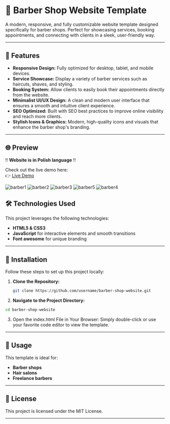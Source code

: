 # 💈 Barber Shop Website Template

A modern, responsive, and fully customizable website template designed specifically for barber shops. Perfect for showcasing services, booking appointments, and connecting with clients in a sleek, user-friendly way.

---

## 🚀 Features

- **Responsive Design:** Fully optimized for desktop, tablet, and mobile devices.  
- **Service Showcase:** Display a variety of barber services such as haircuts, shaves, and styling.  
- **Booking System:** Allow clients to easily book their appointments directly from the website.  
- **Minimalist UI/UX Design:** A clean and modern user interface that ensures a smooth and intuitive client experience.  
- **SEO Optimized:** Built with SEO best practices to improve online visibility and reach more clients.  
- **Stylish Icons & Graphics:** Modern, high-quality icons and visuals that enhance the barber shop's branding.

---

## 🌐 Preview  

‼️ **Website is in Polish language** ‼️

Check out the live demo here:  
👉 [Live Demo](https://github.com/username/barber-shop-website)  

![barber1](https://github.com/user-attachments/assets/7a6d39d8-732e-4bf4-80b7-4186c2461c78)
![barber2](https://github.com/user-attachments/assets/4decdb9e-3102-4f72-bf03-b8da389b4a80)
![barber3](https://github.com/user-attachments/assets/c79b8af6-f909-47d1-917b-26647766e4bd)
![barber5](https://github.com/user-attachments/assets/59c0ca62-5511-4f77-90a2-f892c1f8fd11)
![barber4](https://github.com/user-attachments/assets/58a0f693-0306-4795-89f0-74f8e6a0fc17)


## 🛠️ Technologies Used

This project leverages the following technologies:

- **HTML5 & CSS3**  
- **JavaScript** for interactive elements and smooth transitions  
- **Font awesome** for unique branding

---

## 📂 Installation

Follow these steps to set up this project locally:

1. **Clone the Repository:**  
   ```bash
   git clone https://github.com/username/barber-shop-website.git
   ```
2. **Navigate to the Project Directory:**  
```bash
cd barber-shop-website
```
3. Open the index.html File in Your Browser:
Simply double-click or use your favorite code editor to view the template.

---

## 💼 Usage
This template is ideal for:

- **Barber shops**
- **Hair salons**
- **Freelance barbers**

---

## 📄 License

This project is licensed under the MIT License.

---


